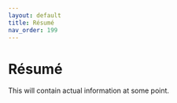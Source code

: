 ```yaml
---
layout: default
title: Résumé
nav_order: 199
---
```

# Résumé
This will contain actual information at some point.
